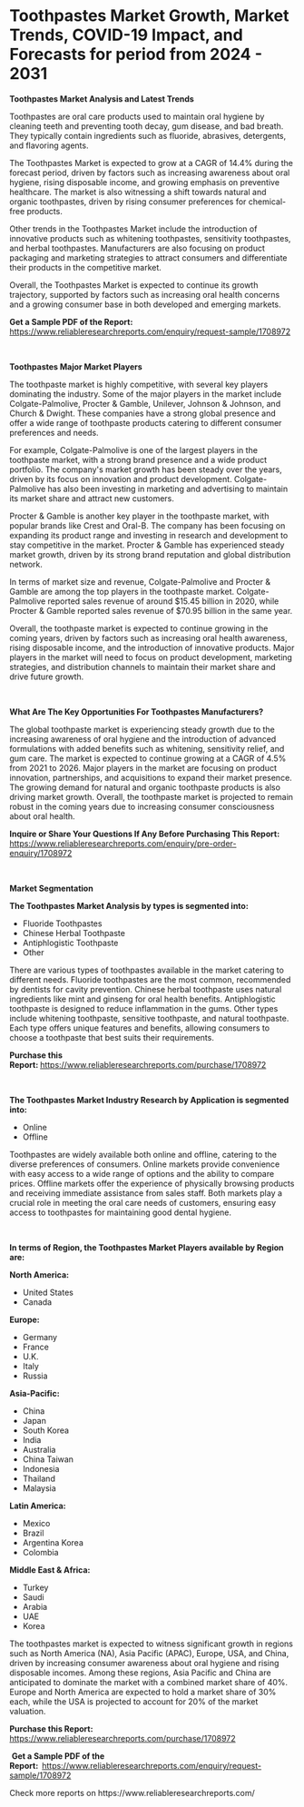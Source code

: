 <p><h1>Toothpastes Market Growth, Market Trends, COVID-19 Impact, and Forecasts for period from 2024 - 2031</h1></p><p><strong>Toothpastes Market Analysis and Latest Trends</strong></p>
<p><p>Toothpastes are oral care products used to maintain oral hygiene by cleaning teeth and preventing tooth decay, gum disease, and bad breath. They typically contain ingredients such as fluoride, abrasives, detergents, and flavoring agents.</p><p>The Toothpastes Market is expected to grow at a CAGR of 14.4% during the forecast period, driven by factors such as increasing awareness about oral hygiene, rising disposable income, and growing emphasis on preventive healthcare. The market is also witnessing a shift towards natural and organic toothpastes, driven by rising consumer preferences for chemical-free products.</p><p>Other trends in the Toothpastes Market include the introduction of innovative products such as whitening toothpastes, sensitivity toothpastes, and herbal toothpastes. Manufacturers are also focusing on product packaging and marketing strategies to attract consumers and differentiate their products in the competitive market.</p><p>Overall, the Toothpastes Market is expected to continue its growth trajectory, supported by factors such as increasing oral health concerns and a growing consumer base in both developed and emerging markets.</p></p>
<p><strong>Get a Sample PDF of the Report:&nbsp;</strong> <a href="https://www.reliableresearchreports.com/enquiry/request-sample/1708972">https://www.reliableresearchreports.com/enquiry/request-sample/1708972</a></p>
<p>&nbsp;</p>
<p><strong>Toothpastes Major Market Players</strong></p>
<p><p>The toothpaste market is highly competitive, with several key players dominating the industry. Some of the major players in the market include Colgate-Palmolive, Procter & Gamble, Unilever, Johnson & Johnson, and Church & Dwight. These companies have a strong global presence and offer a wide range of toothpaste products catering to different consumer preferences and needs.</p><p>For example, Colgate-Palmolive is one of the largest players in the toothpaste market, with a strong brand presence and a wide product portfolio. The company's market growth has been steady over the years, driven by its focus on innovation and product development. Colgate-Palmolive has also been investing in marketing and advertising to maintain its market share and attract new customers.</p><p>Procter & Gamble is another key player in the toothpaste market, with popular brands like Crest and Oral-B. The company has been focusing on expanding its product range and investing in research and development to stay competitive in the market. Procter & Gamble has experienced steady market growth, driven by its strong brand reputation and global distribution network.</p><p>In terms of market size and revenue, Colgate-Palmolive and Procter & Gamble are among the top players in the toothpaste market. Colgate-Palmolive reported sales revenue of around $15.45 billion in 2020, while Procter & Gamble reported sales revenue of $70.95 billion in the same year.</p><p>Overall, the toothpaste market is expected to continue growing in the coming years, driven by factors such as increasing oral health awareness, rising disposable income, and the introduction of innovative products. Major players in the market will need to focus on product development, marketing strategies, and distribution channels to maintain their market share and drive future growth.</p></p>
<p>&nbsp;</p>
<p><strong>What Are The Key Opportunities For Toothpastes Manufacturers?</strong></p>
<p><p>The global toothpaste market is experiencing steady growth due to the increasing awareness of oral hygiene and the introduction of advanced formulations with added benefits such as whitening, sensitivity relief, and gum care. The market is expected to continue growing at a CAGR of 4.5% from 2021 to 2026. Major players in the market are focusing on product innovation, partnerships, and acquisitions to expand their market presence. The growing demand for natural and organic toothpaste products is also driving market growth. Overall, the toothpaste market is projected to remain robust in the coming years due to increasing consumer consciousness about oral health.</p></p>
<p><strong>Inquire or Share Your Questions If Any Before Purchasing This Report:</strong> <a href="https://www.reliableresearchreports.com/enquiry/pre-order-enquiry/1708972">https://www.reliableresearchreports.com/enquiry/pre-order-enquiry/1708972</a></p>
<p>&nbsp;</p>
<p><strong>Market Segmentation</strong></p>
<p><strong>The Toothpastes Market Analysis by types is segmented into:</strong></p>
<p><ul><li>Fluoride Toothpastes</li><li>Chinese Herbal Toothpaste</li><li>Antiphlogistic Toothpaste</li><li>Other</li></ul></p>
<p><p>There are various types of toothpastes available in the market catering to different needs. Fluoride toothpastes are the most common, recommended by dentists for cavity prevention. Chinese herbal toothpaste uses natural ingredients like mint and ginseng for oral health benefits. Antiphlogistic toothpaste is designed to reduce inflammation in the gums. Other types include whitening toothpaste, sensitive toothpaste, and natural toothpaste. Each type offers unique features and benefits, allowing consumers to choose a toothpaste that best suits their requirements.</p></p>
<p><strong>Purchase this Report:&nbsp;</strong><a href="https://www.reliableresearchreports.com/purchase/1708972">https://www.reliableresearchreports.com/purchase/1708972</a></p>
<p>&nbsp;</p>
<p><strong>The Toothpastes Market Industry Research by Application is segmented into:</strong></p>
<p><ul><li>Online</li><li>Offline</li></ul></p>
<p><p>Toothpastes are widely available both online and offline, catering to the diverse preferences of consumers. Online markets provide convenience with easy access to a wide range of options and the ability to compare prices. Offline markets offer the experience of physically browsing products and receiving immediate assistance from sales staff. Both markets play a crucial role in meeting the oral care needs of customers, ensuring easy access to toothpastes for maintaining good dental hygiene.</p></p>
<p>&nbsp;</p>
<p><strong>In terms of Region, the Toothpastes Market Players available by Region are:</strong></p>
<p>
    <p> <strong> North America: </strong>
        <ul>
            <li>United States</li>
            <li>Canada</li>
        </ul>
        </p> 
    <p> <strong> Europe: </strong>
        <ul>
            <li>Germany</li>
            <li>France</li>
            <li>U.K.</li>
            <li>Italy</li>
            <li>Russia</li>
        </ul>
        </p> 
    <p> <strong> Asia-Pacific: </strong>
        <ul>
            <li>China</li>
            <li>Japan</li>
            <li>South Korea</li>
            <li>India</li>
            <li>Australia</li>
            <li>China Taiwan</li>
            <li>Indonesia</li>
            <li>Thailand</li>
            <li>Malaysia</li>
        </ul>
        </p> 
    <p> <strong> Latin America: </strong>
        <ul>
            <li>Mexico</li>
            <li>Brazil</li>
            <li>Argentina Korea</li>
            <li>Colombia</li>
        </ul>
        </p> 
    <p> <strong> Middle East & Africa: </strong>
        <ul>
            <li>Turkey</li>
            <li>Saudi</li>
            <li>Arabia</li>
            <li>UAE</li>
            <li>Korea</li>
        </ul>
    </p>
    </p>
<p><p>The toothpastes market is expected to witness significant growth in regions such as North America (NA), Asia Pacific (APAC), Europe, USA, and China, driven by increasing consumer awareness about oral hygiene and rising disposable incomes. Among these regions, Asia Pacific and China are anticipated to dominate the market with a combined market share of 40%. Europe and North America are expected to hold a market share of 30% each, while the USA is projected to account for 20% of the market valuation.</p></p>
<p><strong>Purchase this Report: </strong><a href="https://www.reliableresearchreports.com/purchase/1708972">https://www.reliableresearchreports.com/purchase/1708972</a></p>
<p>&nbsp;<strong>Get a Sample PDF of the Report:&nbsp;&nbsp;</strong><a href="https://www.reliableresearchreports.com/enquiry/request-sample/1708972">https://www.reliableresearchreports.com/enquiry/request-sample/1708972</a></p>
<p><strong></strong></p>
<p>Check more reports on https://www.reliableresearchreports.com/</p>